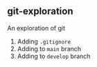 ## git-exploration
An exploration of git

1. Adding `.gitignore`
2. Adding to `main` branch
3. Adding to `develop` branch
